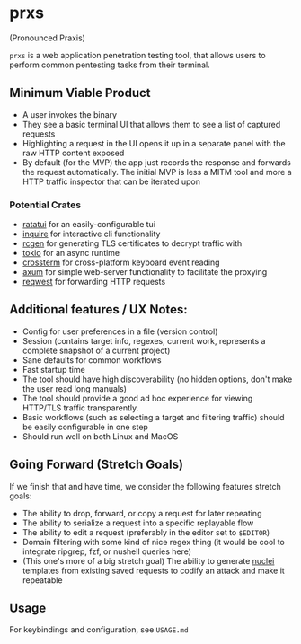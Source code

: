 # prxs

(Pronounced Praxis)

`prxs` is a web application penetration testing tool, that allows users to perform common pentesting tasks from their terminal.


## Minimum Viable Product

- A user invokes the binary
- They see a basic terminal UI that allows them to see a list of captured requests
- Highlighting a request in the UI opens it up in a separate panel with the raw HTTP content exposed
- By default (for the MVP) the app just records the response and forwards the request automatically. The initial MVP is less a MITM tool and more a HTTP traffic inspector that can be iterated upon

### Potential Crates

- [ratatui](https://crates.io/crates/ratatui) for an easily-configurable tui
- [inquire](https://github.com/mikaelmello/inquire) for interactive cli functionality
- [rcgen](https://crates.io/crates/rcgen) for generating TLS certificates to decrypt traffic with
- [tokio](https://crates.io/crates/tokio) for an async runtime
- [crossterm](https://crates.io/crates/crossterm) for cross-platform keyboard event reading
- [axum](https://crates.io/crates/axum) for simple web-server functionality to facilitate the proxying
- [reqwest](https://crates.io/crates/reqwest) for forwarding HTTP requests

## Additional features / UX Notes:

- Config for user preferences in a file (version control)
- Session (contains target info, regexes, current work, represents a complete snapshot of a current project)
- Sane defaults for common workflows
- Fast startup time
- The tool should have high discoverability (no hidden options, don't make the user read long manuals)
- The tool should provide a good ad hoc experience for viewing HTTP/TLS traffic transparently.
- Basic workflows (such as selecting a target and filtering traffic) should be easily configurable in one step
- Should run well on both Linux and MacOS

## Going Forward (Stretch Goals)
If we finish that and have time, we consider the following features stretch goals:

- The ability to drop, forward, or copy a request for later repeating
- The ability to serialize a request into a specific replayable flow
- The ability to edit a request (preferably in the editor set to `$EDITOR`)
- Domain filtering with some kind of nice regex thing (it would be cool to integrate ripgrep, fzf, or nushell queries here)
- (This one's more of a big stretch goal) The ability to generate [nuclei](https://github.com/projectdiscovery/nuclei) templates from existing saved requests to codify an attack and make it repeatable

## Usage

For keybindings and configuration, see `USAGE.md`
